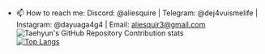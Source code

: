 - 📫 How to reach me: Discord: @aliesquire | Telegram: @dej4vuismelife | Instagram: @dayuaga4g4 | Email: aliesquir3@gmail.com  
![Taehyun's GitHub Repository Contribution stats](https://github-contributor-stats.vercel.app/api?username=AGA4G4)  
   [![Top Langs](https://github-readme-stats.vercel.app/api/top-langs/?username=AGA4G4)](https://github.com/anuraghazra/github-readme-stats)
<!---
AGA4G4/AGA4G4 is a ✨ special ✨ repository because its `README.md` (this file) appears on your GitHub profile.
You can click the Preview link to take a look at your changes.
--->
